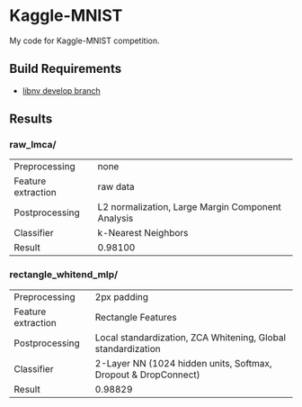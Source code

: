 # Kaggle-MNIST

My code for Kaggle-MNIST competition.

## Build Requirements

- [libnv develop branch](https://github.com/nagadomi/nv/tree/develop)</a>

## Results

### raw_lmca/

<table>
  <tbody>
    <tr>
      <td>Preprocessing</td><td>none</td>
    </tr>
    <tr>
      <td>Feature extraction</td><td>raw data</td>
    </tr>
    <tr>
      <td>Postprocessing</td><td>L2 normalization, Large Margin Component Analysis</td>
    </tr>
    <tr>
      <td>Classifier</td><td>k-Nearest Neighbors</td>
    </tr>
    <tr>
      <td>Result</td><td>0.98100</td>
    </tr>
  </tbody>
</table>

### rectangle_whitend_mlp/

<table>
  <tbody>
    <tr>
      <td>Preprocessing</td><td>2px padding</td>
    </tr>
    <tr>
      <td>Feature extraction</td><td>Rectangle Features</td>
    </tr>
    <tr>
      <td>Postprocessing</td><td>Local standardization, ZCA Whitening, Global standardization</td>
    </tr>
    <tr>
      <td>Classifier</td><td>2-Layer NN (1024 hidden units, Softmax, Dropout & DropConnect)</td>
    </tr>
    <tr>
      <td>Result</td><td>0.98829</td>
    </tr>
  </tbody>
</table>
